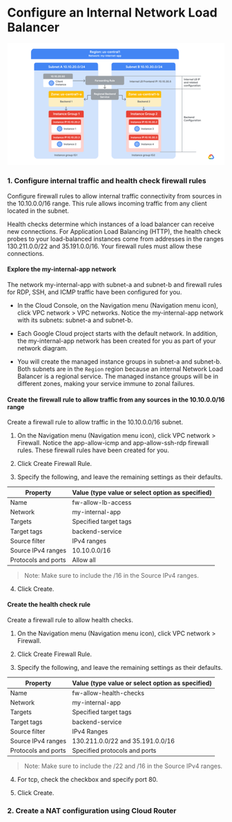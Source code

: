 # Configure an Internal Network Load Balancer

![alt text](image.png)

### 1. Configure internal traffic and health check firewall rules

Configure firewall rules to allow internal traffic connectivity from sources in the 10.10.0.0/16 range. This rule allows incoming traffic from any client located in the subnet.

Health checks determine which instances of a load balancer can receive new connections. For Application Load Balancing (HTTP), the health check probes to your load-balanced instances come from addresses in the ranges 130.211.0.0/22 and 35.191.0.0/16. Your firewall rules must allow these connections.

#### Explore the my-internal-app network

The network my-internal-app with subnet-a and subnet-b and firewall rules for RDP, SSH, and ICMP traffic have been configured for you.

- In the Cloud Console, on the Navigation menu (Navigation menu icon), click VPC network > VPC networks.
  Notice the my-internal-app network with its subnets: subnet-a and subnet-b.

- Each Google Cloud project starts with the default network. In addition, the my-internal-app network has been created for you as part of your network diagram.

- You will create the managed instance groups in subnet-a and subnet-b. Both subnets are in the `Region` region because an internal Network Load Balancer is a regional service. The managed instance groups will be in different zones, making your service immune to zonal failures.

#### Create the firewall rule to allow traffic from any sources in the 10.10.0.0/16 range

Create a firewall rule to allow traffic in the 10.10.0.0/16 subnet.

1. On the Navigation menu (Navigation menu icon), click VPC network > Firewall.
   Notice the app-allow-icmp and app-allow-ssh-rdp firewall rules. These firewall rules have been created for you.

2. Click Create Firewall Rule.

3. Specify the following, and leave the remaining settings as their defaults.

| Property            | Value (type value or select option as specified) |
| ------------------- | ------------------------------------------------ |
| Name                | fw-allow-lb-access                               |
| Network             | my-internal-app                                  |
| Targets             | Specified target tags                            |
| Target tags         | backend-service                                  |
| Source filter       | IPv4 ranges                                      |
| Source IPv4 ranges  | 10.10.0.0/16                                     |
| Protocols and ports | Allow all                                        |

> Note: Make sure to include the /16 in the Source IPv4 ranges.

4. Click Create.

#### Create the health check rule

Create a firewall rule to allow health checks.

1. On the Navigation menu (Navigation menu icon), click VPC network > Firewall.

2. Click Create Firewall Rule.

3. Specify the following, and leave the remaining settings as their defaults.

| Property            | Value (type value or select option as specified) |
| ------------------- | ------------------------------------------------ |
| Name                | fw-allow-health-checks                           |
| Network             | my-internal-app                                  |
| Targets             | Specified target tags                            |
| Target tags         | backend-service                                  |
| Source filter       | IPv4 Ranges                                      |
| Source IPv4 ranges  | 130.211.0.0/22 and 35.191.0.0/16                 |
| Protocols and ports | Specified protocols and ports                    |

> Note: Make sure to include the /22 and /16 in the Source IPv4 ranges.

4. For tcp, check the checkbox and specify port 80.

5. Click Create.

### 2. Create a NAT configuration using Cloud Router
